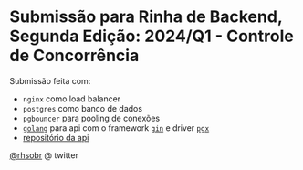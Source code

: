 # Submissão para Rinha de Backend, Segunda Edição: 2024/Q1 - Controle de Concorrência

Submissão feita com:

- `nginx` como load balancer
- `postgres` como banco de dados
- `pgbouncer` para pooling de conexões
- [`golang`](https://bun.sh/) para api com o framework [`gin`](https://github.com/gin-gonic/gin) e driver [`pgx`](https://github.com/jackc/pgx)
- [repositório da api](https://github.com/rhsobr/rinha-de-backend-2024-q1-go)

[@rhsobr](https://twitter.com/rhsobr) @ twitter
